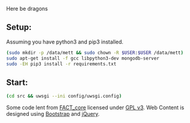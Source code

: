 Here be dragons

## Setup:
Assuming you have python3 and pip3 installed.

```sh
(sudo mkdir -p /data/mett && sudo chown -R $USER:$USER /data/mett)
sudo apt-get install -f gcc libpython3-dev mongodb-server
sudo -EH pip3 install -r requirements.txt
```

## Start:
```sh
(cd src && uwsgi --ini config/uwsgi.config)
```

Some code lent from [FACT_core](https://github.com/fkie-cad/FACT_core) licensed under [GPL v3](https://github.com/fkie-cad/FACT_core/blob/master/LICENSE).
Web Content is designed using [Bootstrap](https://getbootstrap.com/) and [jQuery](https://jquery.com/).